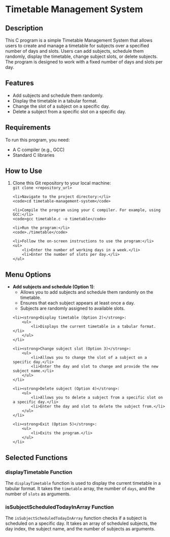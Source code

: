 <!DOCTYPE html>
<html lang="en">
<head>
    <meta charset="UTF-8">
    <meta name="viewport" content="width=device-width, initial-scale=1.0">
    <title>Timetable Management System</title>
</head>
<body>

<h1>Timetable Management System</h1>

<h2>Description</h2>

<p>This C program is a simple Timetable Management System that allows users to create and manage a timetable for subjects over a specified number of days and slots. Users can add subjects, schedule them randomly, display the timetable, change subject slots, or delete subjects. The program is designed to work with a fixed number of days and slots per day.</p>

<h2>Features</h2>

<ul>
    <li>Add subjects and schedule them randomly.</li>
    <li>Display the timetable in a tabular format.</li>
    <li>Change the slot of a subject on a specific day.</li>
    <li>Delete a subject from a specific slot on a specific day.</li>
</ul>

<h2>Requirements</h2>

<p>To run this program, you need:</p>

<ul>
    <li>A C compiler (e.g., GCC)</li>
    <li>Standard C libraries</li>
</ul>

<h2>How to Use</h2>

<ol>
    <li>Clone this Git repository to your local machine:</li>
    <code>git clone &lt;repository_url&gt;</code>

    <li>Navigate to the project directory:</li>
    <code>cd timetable-management-system</code>

    <li>Compile the program using your C compiler. For example, using GCC:</li>
    <code>gcc timetable.c -o timetable</code>

    <li>Run the program:</li>
    <code>./timetable</code>

    <li>Follow the on-screen instructions to use the program:</li>
    <ul>
        <li>Enter the number of working days in a week.</li>
        <li>Enter the number of slots per day.</li>
    </ul>
</ol>

<h2>Menu Options</h2>

<ul>
    <li><strong>Add subjects and schedule (Option 1)</strong>:
        <ul>
            <li>Allows you to add subjects and schedule them randomly on the timetable.</li>
            <li>Ensures that each subject appears at least once a day.</li>
            <li>Subjects are randomly assigned to available slots.</li>
        </ul>
    </li>

    <li><strong>Display timetable (Option 2)</strong>:
        <ul>
            <li>Displays the current timetable in a tabular format.</li>
        </ul>
    </li>

    <li><strong>Change subject slot (Option 3)</strong>:
        <ul>
            <li>Allows you to change the slot of a subject on a specific day.</li>
            <li>Enter the day and slot to change and provide the new subject name.</li>
        </ul>
    </li>

    <li><strong>Delete subject (Option 4)</strong>:
        <ul>
            <li>Allows you to delete a subject from a specific slot on a specific day.</li>
            <li>Enter the day and slot to delete the subject from.</li>
        </ul>
    </li>

    <li><strong>Exit (Option 5)</strong>:
        <ul>
            <li>Exits the program.</li>
        </ul>
    </li>
</ul>

<h2>Selected Functions</h2>

<h3>displayTimetable Function</h3>

<p>The <code>displayTimetable</code> function is used to display the current timetable in a tabular format. It takes the <code>timetable</code> array, the number of <code>days</code>, and the number of <code>slots</code> as arguments.</p>

<h3>isSubjectScheduledTodayInArray Function</h3>

<p>The <code>isSubjectScheduledTodayInArray</code> function checks if a subject is scheduled on a specific day. It takes an array of scheduled subjects, the day index, the subject name, and the number of subjects as arguments.</p>

</body>
</html>
